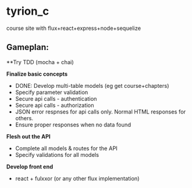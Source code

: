 # tyrion_c
course site with flux+react+express+node+sequelize

Gameplan:
---------
**Try TDD (mocha + chai)

**Finalize basic concepts**
- DONE: Develop multi-table models (eg get course+chapters)
- Specify parameter validation
- Secure api calls - authentication
- Secure api calls - authorization
- JSON error respnses for api calls only. Normal HTML responses for others.
- Ensure proper responses when no data found

**Flesh out the API**
- Complete all models & routes for the API
- Specify validations for all models

**Develop front end**
- react + fulxxor (or any other flux implementation)
